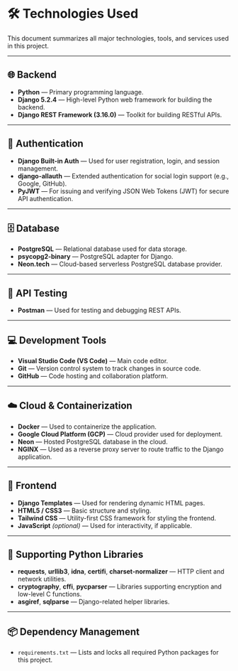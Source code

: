 # 🛠️ Technologies Used

This document summarizes all major technologies, tools, and services used in this project.

---

## 🌐 Backend

- **Python** — Primary programming language.
- **Django 5.2.4** — High-level Python web framework for building the backend.
- **Django REST Framework (3.16.0)** — Toolkit for building RESTful APIs.

---

## 🔐 Authentication

- **Django Built-in Auth** — Used for user registration, login, and session management.
- **django-allauth** — Extended authentication for social login support (e.g., Google, GitHub).
- **PyJWT** — For issuing and verifying JSON Web Tokens (JWT) for secure API authentication.

---

## 🗄️ Database

- **PostgreSQL** — Relational database used for data storage.
- **psycopg2-binary** — PostgreSQL adapter for Django.
- **Neon.tech** — Cloud-based serverless PostgreSQL database provider.

---

## 🧪 API Testing

- **Postman** — Used for testing and debugging REST APIs.

---

## 💻 Development Tools

- **Visual Studio Code (VS Code)** — Main code editor.
- **Git** — Version control system to track changes in source code.
- **GitHub** — Code hosting and collaboration platform.

---

## ☁️ Cloud & Containerization

- **Docker** — Used to containerize the application.
- **Google Cloud Platform (GCP)** — Cloud provider used for deployment.
- **Neon** — Hosted PostgreSQL database in the cloud.
- **NGINX** — Used as a reverse proxy server to route traffic to the Django application.

---

## 🎨 Frontend

- **Django Templates** — Used for rendering dynamic HTML pages.
- **HTML5 / CSS3** — Basic structure and styling.
- **Tailwind CSS** — Utility-first CSS framework for styling the frontend.
- **JavaScript** *(optional)* — Used for interactivity, if applicable.

---

## 🧩 Supporting Python Libraries

- **requests**, **urllib3**, **idna**, **certifi**, **charset-normalizer** — HTTP client and network utilities.
- **cryptography**, **cffi**, **pycparser** — Libraries supporting encryption and low-level C functions.
- **asgiref**, **sqlparse** — Django-related helper libraries.

---

## 📦 Dependency Management

- `requirements.txt` — Lists and locks all required Python packages for this project.
